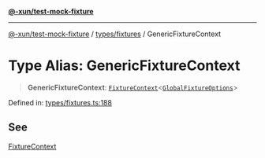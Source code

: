 [**@-xun/test-mock-fixture**](../../../README.md)

***

[@-xun/test-mock-fixture](../../../README.md) / [types/fixtures](../README.md) / GenericFixtureContext

# Type Alias: GenericFixtureContext

> **GenericFixtureContext**: [`FixtureContext`](FixtureContext.md)\<[`GlobalFixtureOptions`](../../options/type-aliases/GlobalFixtureOptions.md)\>

Defined in: [types/fixtures.ts:188](https://github.com/Xunnamius/test-utils/blob/4d9800c324b9a83f9e55d66c6e4ccd83762bef71/packages/test-mock-fixture/src/types/fixtures.ts#L188)

## See

[FixtureContext](FixtureContext.md)
